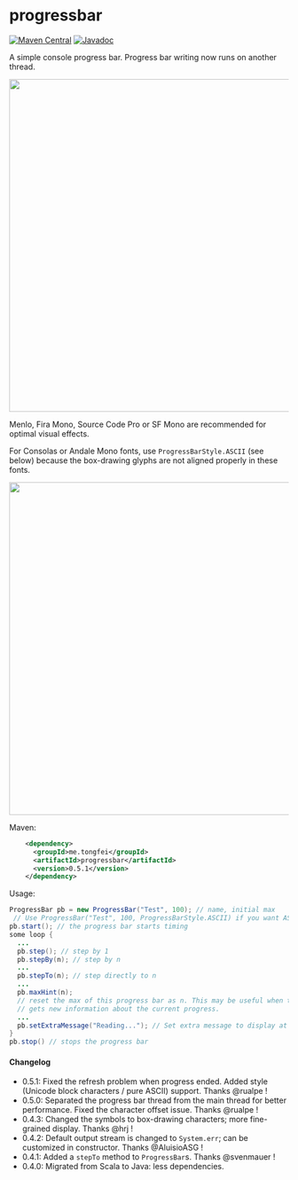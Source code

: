 # progressbar 

[![Maven Central](https://img.shields.io/maven-central/v/me.tongfei/progressbar.svg?style=flat-square)](https://maven-badges.herokuapp.com/maven-central/me.tongfei/progressbar)
[![Javadoc](https://img.shields.io/badge/javadoc.io-v0.5.1-ff69b4.svg?style=flat-square)](https://www.javadoc.io/doc/me.tongfei/progressbar)

A simple console progress bar. Progress bar writing now runs on another thread.

<img src="https://i.gyazo.com/1c02d51927e769cf245a108f5a8dfaf5.gif" width="600"/>

Menlo, Fira Mono, Source Code Pro or SF Mono are recommended for optimal visual effects.

For Consolas or Andale Mono fonts, use `ProgressBarStyle.ASCII` (see below) because the box-drawing glyphs are not aligned properly in these fonts.

<img src="https://i.gyazo.com/e01943454443f90c9499c00a6c197a41.gif" width="600"/>

Maven:
```xml
    <dependency>
      <groupId>me.tongfei</groupId>
      <artifactId>progressbar</artifactId>
      <version>0.5.1</version>
    </dependency>
```

Usage:

```java
ProgressBar pb = new ProgressBar("Test", 100); // name, initial max
 // Use ProgressBar("Test", 100, ProgressBarStyle.ASCII) if you want ASCII output style
pb.start(); // the progress bar starts timing
some loop {
  ...
  pb.step(); // step by 1
  pb.stepBy(n); // step by n
  ...
  pb.stepTo(n); // step directly to n
  ...
  pb.maxHint(n);
  // reset the max of this progress bar as n. This may be useful when the program
  // gets new information about the current progress.
  ...
  pb.setExtraMessage("Reading..."); // Set extra message to display at the end of the bar
}
pb.stop() // stops the progress bar
```

#### Changelog

 - 0.5.1: Fixed the refresh problem when progress ended. Added style (Unicode block characters / pure ASCII) support. Thanks @rualpe !
 - 0.5.0: Separated the progress bar thread from the main thread for better performance. Fixed the character offset issue. Thanks @rualpe !
 - 0.4.3: Changed the symbols to box-drawing characters; more fine-grained display. Thanks @hrj !
 - 0.4.2: Default output stream is changed to `System.err`; can be customized in constructor. Thanks @AluisioASG !
 - 0.4.1: Added a `stepTo` method to `ProgressBar`s. Thanks @svenmauer !
 - 0.4.0: Migrated from Scala to Java: less dependencies.
